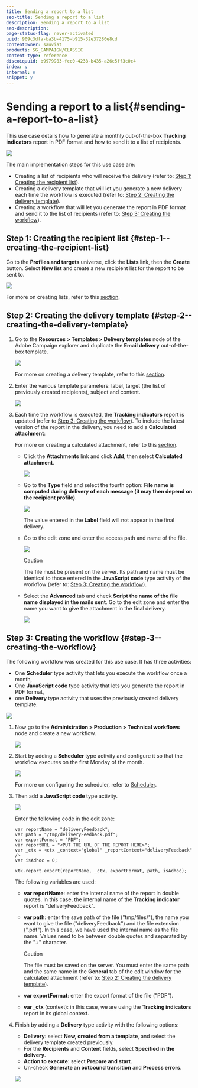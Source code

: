 ```yaml
---
title: Sending a report to a list
seo-title: Sending a report to a list
description: Sending a report to a list
seo-description: 
page-status-flag: never-activated
uuid: 909c3dfa-ba3b-4175-b915-32e37280e8cd
contentOwner: sauviat
products: SG_CAMPAIGN/CLASSIC
content-type: reference
discoiquuid: b9979983-fcc0-4238-b435-a26c5ff3c0c4
index: y
internal: n
snippet: y
---
```


# Sending a report to a list{#sending-a-report-to-a-list}

This use case details how to generate a monthly out-of-the-box **Tracking indicators** report in PDF format and how to send it to a list of recipients.

![](assets/use_case_report_intro.png)

The main implementation steps for this use case are:

* Creating a list of recipients who will receive the delivery (refer to: [Step 1: Creating the recipient list](../../workflow/using/sending-a-report-to-a-list.md#step-1--creating-the-recipient-list)). 
* Creating a delivery template that will let you generate a new delivery each time the workflow is executed (refer to: [Step 2: Creating the delivery template](../../workflow/using/sending-a-report-to-a-list.md#step-2--creating-the-delivery-template)).
* Creating a workflow that will let you generate the report in PDF format and send it to the list of recipients (refer to: [Step 3: Creating the workflow](../../workflow/using/sending-a-report-to-a-list.md#step-3--creating-the-workflow)).

## Step 1: Creating the recipient list {#step-1--creating-the-recipient-list}

Go to the **Profiles and targets** universe, click the **Lists** link, then the **Create** button. Select **New list** and create a new recipient list for the report to be sent to.

![](assets/use_case_report_1.png)

For more on creating lists, refer to this [section](/platform/using/creating-and-managing-lists.md).

## Step 2: Creating the delivery template {#step-2--creating-the-delivery-template}

1. Go to the **Resources > Templates > Delivery templates** node of the Adobe Campaign explorer and duplicate the **Email delivery** out-of-the-box template.

   ![](assets/use_case_report_2.png)

   For more on creating a delivery template, refer to this [section](../../delivery/using/about-templates.md).

1. Enter the various template parameters: label, target (the list of previously created recipients), subject and content.

   ![](assets/use_case_report_3.png)

1. Each time the workflow is executed, the **Tracking indicators** report is updated (refer to [Step 3: Creating the workflow](../../workflow/using/sending-a-report-to-a-list.md#step-3--creating-the-workflow)). To include the latest version of the report in the delivery, you need to add a **Calculated attachment**:

   For more on creating a calculated attachment, refer to this [section](../../delivery/using/attaching-files.md#creating-a-calculated-attachment).

    * Click the **Attachments** link and click **Add**, then select **Calculated attachment**.
    
      ![](assets/use_case_report_4.png)

    * Go to the **Type** field and select the fourth option: **File name is computed during delivery of each message (it may then depend on the recipient profile)**. 
    
      ![](assets/use_case_report_5.png)

      The value entered in the **Label** field will not appear in the final delivery.
    
    * Go to the edit zone and enter the access path and name of the file. 
    
      ![](assets/use_case_report_6.png)

      >[!CAUTION]
      >
      >The file must be present on the server. Its path and name must be identical to those entered in the **JavaScript code** type activity of the workflow (refer to: [Step 3: Creating the workflow](../../workflow/using/sending-a-report-to-a-list.md#step-3--creating-the-workflow)).

    * Select the **Advanced** tab and check **Script the name of the file name displayed in the mails sent**. Go to the edit zone and enter the name you want to give the attachment in the final delivery.
    
      ![](assets/use_case_report_6bis.png)

## Step 3: Creating the workflow {#step-3--creating-the-workflow}

The following workflow was created for this use case. It has three activities:

* One **Scheduler** type activity that lets you execute the workflow once a month,
* One **JavaScript code** type activity that lets you generate the report in PDF format,
* one **Delivery** type activity that uses the previously created delivery template.

![](assets/use_case_report_8.png)

1. Now go to the **Administration > Production > Technical workflows** node and create a new workflow.

   ![](assets/use_case_report_7.png)

1. Start by adding a **Scheduler** type activity and configure it so that the workflow executes on the first Monday of the month.

   ![](assets/use_case_report_9.png)

   For more on configuring the scheduler, refer to [Scheduler](../../workflow/using/scheduler.md).

1. Then add a **JavaScript code** type activity.

   ![](assets/use_case_report_10.png)

   Enter the following code in the edit zone:

   ```
   var reportName = "deliveryFeedback";
   var path = "/tmp/deliveryFeedback.pdf";
   var exportFormat = "PDF";
   var reportURL = "<PUT THE URL OF THE REPORT HERE>";
   var _ctx = <ctx _context="global" _reportContext="deliveryFeedback" />
   var isAdhoc = 0;
   
   xtk.report.export(reportName, _ctx, exportFormat, path, isAdhoc);
   ```

   The following variables are used:

    * **var reportName**: enter the internal name of the report in double quotes. In this case, the internal name of the **Tracking indicator** report is "deliveryFeedback".
    * **var path**: enter the save path of the file ("tmp/files/"), the name you want to give the file ("deliveryFeedback") and the file extension (".pdf"). In this case, we have used the internal name as the file name. Values need to be between double quotes and separated by the "+" character.

      >[!CAUTION]
      >
      >The file must be saved on the server. You must enter the same path and the same name in the **General** tab of the edit window for the calculated attachment (refer to: [Step 2: Creating the delivery template](../../workflow/using/sending-a-report-to-a-list.md#step-2--creating-the-delivery-template)).

    * **var exportFormat**: enter the export format of the file ("PDF").
    * **var _ctx** (context): in this case, we are using the **Tracking indicators** report in its global context.

1. Finish by adding a **Delivery** type activity with the following options:

    * **Delivery**: select **New, created from a template**, and select the delivery template created previously.
    * For the **Recipients** and **Content** fields, select **Specified in the delivery**.
    * **Action to execute**: select **Prepare and start**. 
    * Un-check **Generate an outbound transition** and **Process errors**.

   ![](assets/use_case_report_11.png)


